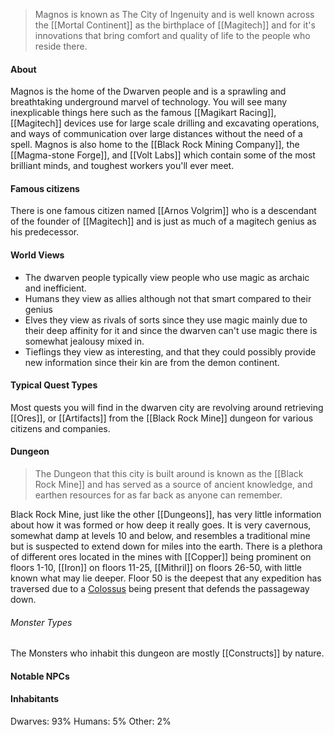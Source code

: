 > Magnos is known as The City of Ingenuity and is well known across the [[Mortal Continent]] as the birthplace of [[Magitech]] and for it's innovations that bring comfort and quality of life to the people who reside there.

#### About
Magnos is the home of the Dwarven people and is a sprawling and breathtaking underground marvel of technology. You will see many inexplicable things here such as the famous [[Magikart Racing]], [[Magitech]] devices use for large scale drilling and excavating operations, and ways of communication over large distances without the need of a spell. Magnos is also home to the [[Black Rock Mining Company]], the [[Magma-stone Forge]], and [[Volt Labs]] which contain some of the most brilliant minds, and toughest workers you'll ever meet.

#### Famous citizens
There is one famous citizen named [[Arnos Volgrim]] who is a descendant of the founder of [[Magitech]] and is just as much of a magitech genius as his predecessor.
#### World Views
- The dwarven people typically view people who use magic as archaic and inefficient.
- Humans they view as allies although not that smart compared to their genius
- Elves they view as rivals of sorts since they use magic mainly due to their deep affinity for it and since the dwarven can't use magic there is somewhat jealousy mixed in.
- Tieflings they view as interesting, and that they could possibly provide new information since their kin are from the demon continent.
#### Typical Quest Types
Most quests you will find in the dwarven city are revolving around retrieving [[Ores]], or [[Artifacts]] from the [[Black Rock Mine]] dungeon for various citizens and companies.
#### Dungeon
> The Dungeon that this city is built around is known as the [[Black Rock Mine]] and has served as a source of ancient knowledge, and earthen resources for as far back as anyone can remember.

Black Rock Mine, just like the other [[Dungeons]], has very little information about how it was formed or how deep it really goes. It is very cavernous, somewhat damp at levels 10 and below, and resembles a traditional mine but is suspected to extend down for miles into the earth. There is a plethora of different ores located in the mines with [[Copper]] being prominent on floors 1-10, [[Iron]] on floors 11-25, [[Mithril]] on floors 26-50, with little known what may lie deeper. Floor 50 is the deepest that any expedition has traversed due to a [Colossus](https://5e.tools/bestiary/colossus-xmm.html) being present that defends the passageway down.
###### Monster Types
The Monsters who inhabit this dungeon are mostly [[Constructs]] by nature.
#### Notable NPCs

#### Inhabitants
Dwarves: 93%
Humans: 5%
Other: 2%